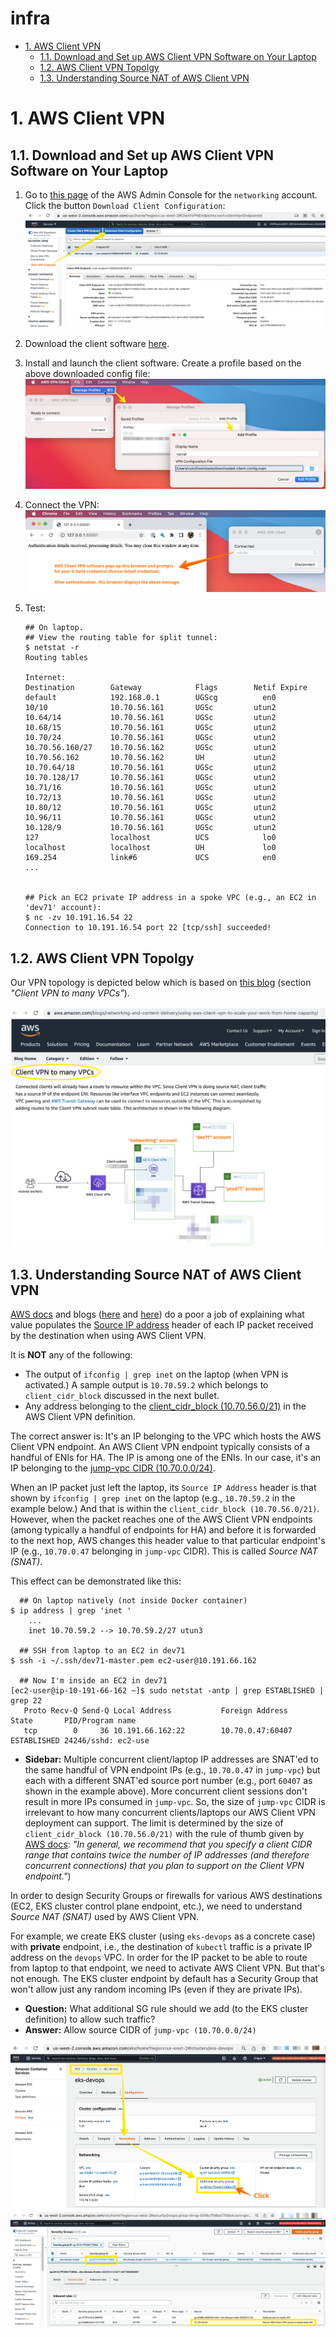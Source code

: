 # infra <!-- omit in toc -->

<!-- The TOC and section numberings are generated by VS Code extension "Markdown All in One" -->
- [1. AWS Client VPN](#1-aws-client-vpn)
   - [1.1. Download and Set up AWS Client VPN Software on Your Laptop](#11-download-and-set-up-aws-client-vpn-software-on-your-laptop)
   - [1.2. AWS Client VPN Topolgy](#12-aws-client-vpn-topolgy)
   - [1.3. Understanding Source NAT of AWS Client VPN](#13-understanding-source-nat-of-aws-client-vpn)


# 1. AWS Client VPN
## 1.1. Download and Set up AWS Client VPN Software on Your Laptop

1. Go to [this page](https://us-west-2.console.aws.amazon.com/vpc/home?region=us-west-2#ClientVPNEndpoints:sort=clientVpnEndpointId) of the AWS Admin Console for the `networking` account. Click the button `Download Client Configuration`:
   ![aws-client-vpn-step-1-download-configuration-file](./pictures/aws-client-vpn-step-1-download-configuration-file.png)

2. Download the client software [here](https://aws.amazon.com/vpn/client-vpn-download/).

3. Install and launch the client software. Create a profile based on the above downloaded config file:
   ![aws-client-vpn-step-2-add-profile](./pictures/aws-client-vpn-step-2-add-profile.png)

4. Connect the VPN:
   ![aws-client-vpn-step-3-connect](./pictures/aws-client-vpn-step-3-connect.png)

5. Test:
    ```console
    ## On laptop.
    ## View the routing table for split tunnel:
    $ netstat -r
    Routing tables

    Internet:
    Destination        Gateway            Flags        Netif Expire
    default            192.168.0.1        UGScg          en0
    10/10              10.70.56.161       UGSc         utun2
    10.64/14           10.70.56.161       UGSc         utun2
    10.68/15           10.70.56.161       UGSc         utun2
    10.70/24           10.70.56.161       UGSc         utun2
    10.70.56.160/27    10.70.56.162       UGSc         utun2
    10.70.56.162       10.70.56.162       UH           utun2
    10.70.64/18        10.70.56.161       UGSc         utun2
    10.70.128/17       10.70.56.161       UGSc         utun2
    10.71/16           10.70.56.161       UGSc         utun2
    10.72/13           10.70.56.161       UGSc         utun2
    10.80/12           10.70.56.161       UGSc         utun2
    10.96/11           10.70.56.161       UGSc         utun2
    10.128/9           10.70.56.161       UGSc         utun2
    127                localhost          UCS            lo0
    localhost          localhost          UH             lo0
    169.254            link#6             UCS            en0
    ...


    ## Pick an EC2 private IP address in a spoke VPC (e.g., an EC2 in 'dev71' account):
    $ nc -zv 10.191.16.54 22
    Connection to 10.191.16.54 port 22 [tcp/ssh] succeeded!
    ```

## 1.2. AWS Client VPN Topolgy

Our VPN topology is depicted below which is based on [this blog](https://aws.amazon.com/blogs/networking-and-content-delivery/using-aws-client-vpn-to-scale-your-work-from-home-capacity/) (section *"Client VPN to many VPCs"*).

![vpn-topology](pictures/vpn-topology.png)


## 1.3. Understanding Source NAT of AWS Client VPN

[AWS docs](https://docs.aws.amazon.com/vpn/latest/clientvpn-admin/what-is.html) and blogs ([here](https://aws.amazon.com/blogs/networking-and-content-delivery/using-aws-client-vpn-to-scale-your-work-from-home-capacity/) and [here](https://aws.amazon.com/blogs/networking-and-content-delivery/introducing-aws-client-vpn-to-securely-access-aws-and-on-premises-resources/)) do a poor a job of explaining what value populates the [Source IP address](https://study-ccna.com/ip-header/) header of each IP packet received by the destination when using AWS Client VPN.

It is **NOT** any of the following:
   * The output of `ifconfig | grep inet` on the laptop (when VPN is activated.) A sample output is `10.70.59.2` which belongs to `client_cidr_block` discussed in the next bullet.
   * Any address belonging to the [client_cidr_block (10.70.56.0/21)](https://github.com/narvar/terraform-aws-accounts/blob/74da7902c2d4658ad9f45a94f0ab7accb82c076d/admin/networking/20-infra/20-client-vpn.tf#L87) in the AWS Client VPN definition.

The correct answer is: It's an IP belonging to the VPC which hosts the AWS Client VPN endpoint. An AWS Client VPN endpoint typically consists of a handful of ENIs for HA. The IP is among one of the ENIs. In our case, it's an IP belonging to the [jump-vpc CIDR (10.70.0.0/24)](https://github.com/narvar/terraform-aws-accounts/blob/74da7902c2d4658ad9f45a94f0ab7accb82c076d/admin/networking/20-infra/10-vpc.tf#L11).

When an IP packet just left the laptop, its `Source IP Address` header is that shown by `ifconfig | grep inet` on the laptop (e.g., `10.70.59.2` in the example below.) And that is within the `client_cidr_block (10.70.56.0/21)`. However, when the packet reaches one of the AWS Client VPN endpoints (among typically a handful of endpoints for HA) and before it is forwarded to the next hop, AWS changes this header value to that particular endpoint's IP (e.g., `10.70.0.47` belonging in `jump-vpc` CIDR). This is called *Source NAT (SNAT)*. 

This effect can be demonstrated like this:

```console
  ## On laptop natively (not inside Docker container)
$ ip address | grep 'inet '
	...
	inet 10.70.59.2 --> 10.70.59.2/27 utun3

  ## SSH from laptop to an EC2 in dev71
$ ssh -i ~/.ssh/dev71-master.pem ec2-user@10.191.66.162

  ## Now I'm inside an EC2 in dev71
[ec2-user@ip-10-191-66-162 ~]$ sudo netstat -antp | grep ESTABLISHED | grep 22
   Proto Recv-Q Send-Q Local Address           Foreign Address         State       PID/Program name
   tcp        0     36 10.191.66.162:22        10.70.0.47:60407        ESTABLISHED 24246/sshd: ec2-use
```


   * **Sidebar:** Multiple concurrent client/laptop IP addresses are SNAT'ed to the same handful of VPN endpoint IPs (e.g., `10.70.0.47` in `jump-vpc`) but each with a different SNAT'ed source port number (e.g., port `60407` as shown in the example above). More concurrent client sessions don't result in more IPs consumed in `jump-vpc`. So, the size of `jump-vpc` CIDR is irrelevant to how many concurrent clients/laptops our AWS Client VPN deployment can support. The limit is determined by the size of `client_cidr_block (10.70.56.0/21)` with the rule of thumb given by [AWS docs](https://docs.aws.amazon.com/vpn/latest/clientvpn-admin/scaling-considerations.html): *"In general, we recommend that you specify a client CIDR range that contains twice the number of IP addresses (and therefore concurrent connections) that you plan to support on the Client VPN endpoint."*)


In order to design Security Groups or firewalls for various AWS destinations (EC2, EKS cluster control plane endpoint, etc.), we need to understand *Source NAT (SNAT)* used by AWS Client VPN.

For example, we create EKS cluster (using `eks-devops` as a concrete case) with **private** endpoint, i.e., the destination of `kubectl` traffic is a private IP address on the `devops` VPC. In order for the IP packet to be able to route from laptop to that endpoint, we need to activate AWS Client VPN. But that's not enough. The EKS cluster endpoint by default has a Security Group that won't allow just any random incoming IPs (even if they are private IPs).

   * **Question:** What additional SG rule should we add (to the EKS cluster definition) to allow such traffic?
   * **Answer:** Allow source CIDR of `jump-vpc (10.70.0.0/24)`

   ![eks-additional-sg-rule-for-aws-client-vpn-1](./pictures/eks-additional-sg-rule-for-aws-client-vpn-1.png)
   ![eks-additional-sg-rule-for-aws-client-vpn-2](./pictures/eks-additional-sg-rule-for-aws-client-vpn-2.png)
